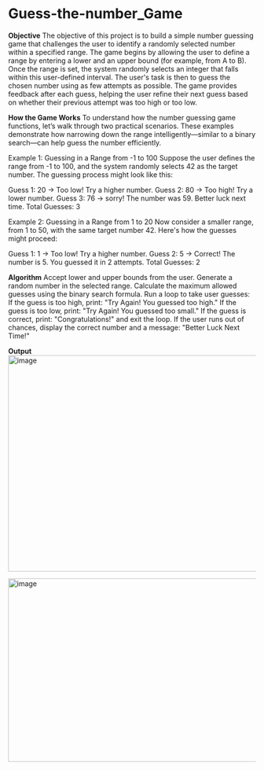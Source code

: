 # Guess-the-number_Game
**Objective**
The objective of this project is to build a simple number guessing game that challenges the user to identify a randomly selected number within a specified range. The game begins by allowing the user to define a range by entering a lower and an upper bound (for example, from A to B). Once the range is set, the system randomly selects an integer that falls within this user-defined interval. The user's task is then to guess the chosen number using as few attempts as possible. The game provides feedback after each guess, helping the user refine their next guess based on whether their previous attempt was too high or too low.

**How the Game Works**
To understand how the number guessing game functions, let’s walk through two practical scenarios. These examples demonstrate how narrowing down the range intelligently—similar to a binary search—can help guess the number efficiently.

Example 1: Guessing in a Range from -1 to 100
Suppose the user defines the range from -1 to 100, and the system randomly selects 42 as the target number. The guessing process might look like this:

Guess 1: 20 → Too low! Try a higher number.
Guess 2: 80 → Too high! Try a lower number.
Guess 3: 76 → sorry! The number was 59. Better luck next time.
Total Guesses: 3

Example 2: Guessing in a Range from 1 to 20
Now consider a smaller range, from 1 to 50, with the same target number 42. Here's how the guesses might proceed:

Guess 1: 1 → Too low! Try a higher number.
Guess 2: 5 → Correct! The number is 5. You guessed it in 2 attempts.
Total Guesses: 2

**Algorithm**
Accept lower and upper bounds from the user.
Generate a random number in the selected range.
Calculate the maximum allowed guesses using the binary search formula.
Run a loop to take user guesses:
If the guess is too high, print: "Try Again! You guessed too high."
If the guess is too low, print: "Try Again! You guessed too small."
If the guess is correct, print: "Congratulations!" and exit the loop.
If the user runs out of chances, display the correct number and a message: "Better Luck Next Time!"

**Output**
<img width="771" height="440" alt="image" src="https://github.com/user-attachments/assets/a06d593d-8ee1-4898-aecc-3d026a26b77a" />

<img width="724" height="373" alt="image" src="https://github.com/user-attachments/assets/4cab887e-40ab-4959-ae08-1a46fc67bbd1" />
